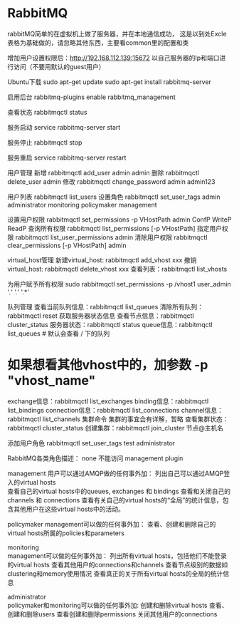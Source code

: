 # RabbitMQ
rabbitMQ简单的在虚拟机上做了服务器，并在本地通信成功，
这是以到处Excle表格为基础做的，请忽略其他东西，主要看common里的配置和类

增加用户设置权限后：http://192.168.112.139:15672 
以自己服务器的Ip和端口进行访问（不要用默认的guest用户）

Ubuntu下载
sudo apt-get update
sudo apt-get install rabbitmq-server

启用后台
rabbitmq-plugins enable rabbitmq_management

查看状态
rabbitmqctl status


服务启动
service rabbitmq-server start

服务停止
rabbitmqctl stop

服务重启
service rabbitmq-server restart

用户管理
新增 rabbitmqctl add_user admin admin
删除 rabbitmqctl delete_user admin
修改 rabbitmqctl change_password admin admin123


用户列表 rabbitmqctl  list_users
设置角色 rabbitmqctl set_user_tags admin administrator monitoring policymaker management

设置用户权限 rabbitmqctl  set_permissions  -p  VHostPath  admin  ConfP  WriteP  ReadP
查询所有权限 rabbitmqctl  list_permissions  [-p  VHostPath]
指定用户权限 rabbitmqctl  list_user_permissions  admin
清除用户权限 rabbitmqctl  clear_permissions  [-p VHostPath]  admin

virtual_host管理
新建virtual_host: rabbitmqctl add_vhost xxx
撤销virtual_host: rabbitmqctl delete_vhost xxx
查看列表：rabbitmqctl list_vhosts

为用户赋予所有权限
sudo rabbitmqctl  set_permissions -p /vhost1  user_admin '.*' '.*' '.*'  

 队列管理
查看当前队列信息：rabbitmqctl list_queues
清除所有队列：rabbitmqctl reset
 获取服务器状态信息
查看节点信息：rabbitmqctl cluster_status
服务器状态：rabbitmqctl status
queue信息：rabbitmqctl list_queues	# 默认会查看 / 下的队列
# 如果想看其他vhost中的，加参数 -p "vhost_name"
exchange信息：rabbitmqctl list_exchanges
binding信息：rabbitmqctl list_bindings 
connection信息：rabbitmqctl list_connections 
channel信息：rabbitmqctl list_channels
 集群命令
 集群的事宜会有详解，暂略
查看集群状态：rabbitmqctl cluster_status
创建集群：rabbitmqctl join_cluster 节点@主机名

添加用户角色
rabbitmqctl set_user_tags test administrator



RabbitMQ各类角色描述：
none
不能访问 management plugin

management
用户可以通过AMQP做的任何事外加：
列出自己可以通过AMQP登入的virtual hosts  
查看自己的virtual hosts中的queues, exchanges 和 bindings
查看和关闭自己的channels 和 connections
查看有关自己的virtual hosts的“全局”的统计信息，包含其他用户在这些virtual hosts中的活动。

policymaker 
management可以做的任何事外加：
查看、创建和删除自己的virtual hosts所属的policies和parameters

monitoring  
management可以做的任何事外加：
列出所有virtual hosts，包括他们不能登录的virtual hosts
查看其他用户的connections和channels
查看节点级别的数据如clustering和memory使用情况
查看真正的关于所有virtual hosts的全局的统计信息

administrator   
policymaker和monitoring可以做的任何事外加:
创建和删除virtual hosts
查看、创建和删除users
查看创建和删除permissions
关闭其他用户的connections
